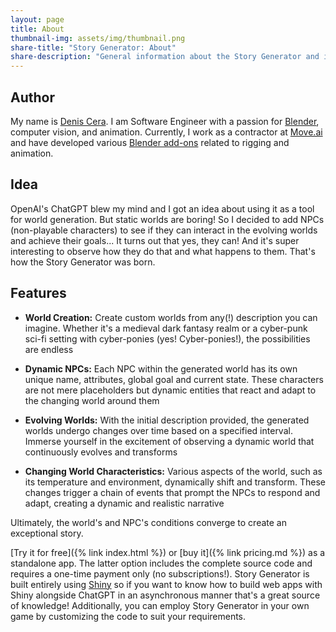 ```yaml
---
layout: page
title: About
thumbnail-img: assets/img/thumbnail.png
share-title: "Story Generator: About"
share-description: "General information about the Story Generator and its author"
---
```

## Author

My name is [Denis Cera](https://www.linkedin.com/in/denis-cera-497872108/). I am Software Engineer with a passion for [Blender](https://www.blender.org/), computer vision, and animation. Currently, I work as a contractor at [Move.ai](http://move.ai) and have developed various [Blender add-ons](https://blendermarket.com/creators/denis-chera) related to rigging and animation.

## Idea

OpenAI's ChatGPT blew my mind and I got an idea about using it as a tool for world generation. But static worlds are boring! So I decided to add NPCs (non-playable characters) to see if they can interact in the evolving worlds and achieve their goals... It turns out that yes, they can! And it's super interesting to observe how they do that and what happens to them. That's how the Story Generator was born.

## Features

- **World Creation:** Create custom worlds from any(!) description you can imagine. Whether it's a medieval dark fantasy realm or a cyber-punk sci-fi setting with cyber-ponies (yes! Cyber-ponies!), the possibilities are endless
  
- **Dynamic NPCs:** Each NPC within the generated world has its own unique name, attributes, global goal and current state. These characters are not mere placeholders but dynamic entities that react and adapt to the changing world around them
  
- **Evolving Worlds:** With the initial description provided, the generated worlds undergo changes over time based on a specified interval. Immerse yourself in the excitement of observing a dynamic world that continuously evolves and transforms
  
- **Changing World Characteristics:** Various aspects of the world, such as its temperature and environment, dynamically shift and transform. These changes trigger a chain of events that prompt the NPCs to respond and adapt, creating a dynamic and realistic narrative

Ultimately, the world's and NPC's conditions converge to create an exceptional story.

[Try it for free]({% link index.html %}) or [buy it]({% link pricing.md %}) as a standalone app. The latter option includes the complete source code and requires a one-time payment only (no subscriptions!). Story Generator is built entirely using [Shiny](https://shiny.posit.co/py/) so if you want to know how to build web apps with Shiny alongside ChatGPT in an asynchronous manner that's a great source of knowledge! Additionally, you can employ Story Generator in your own game by customizing the code to suit your requirements.